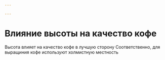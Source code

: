 ```yaml
---

---
```

# Влияние высоты на качество кофе
Высота влияет на качество кофе в лучшую сторону
Соответственно, для выращиния кофе используют холмистную местность